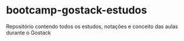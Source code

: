 # bootcamp-gostack-estudos
Repositório contendo todos os estudos, notações e conceito das aulas durante o Gostack
